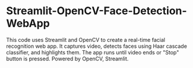 # Streamlit-OpenCV-Face-Detection-WebApp
This code uses Streamlit and OpenCV to create a real-time facial recognition web app. It captures video, detects faces using Haar cascade classifier, and highlights them. The app runs until video ends or "Stop" button is pressed. Powered by OpenCV, Streamlit.
